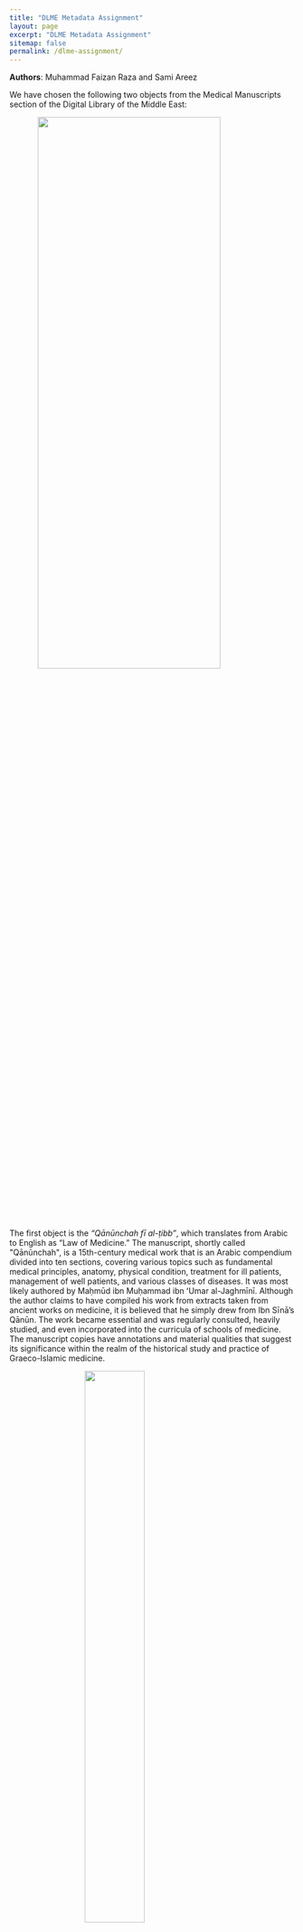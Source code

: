 ```yaml
---
title: "DLME Metadata Assignment"
layout: page
excerpt: "DLME Metadata Assignment"
sitemap: false
permalink: /dlme-assignment/
---
```

**Authors**: Muhammad Faizan Raza and Sami Areez

We have chosen the following two objects from the Medical Manuscripts section of the Digital Library of the Middle East:

<img src="/assets/comparison.png" style="width:80%; height:50%; margin-left:10%;" />

The first object is the *“Qānūnchah fī al-ṭibb”*, which translates from Arabic to English as “Law of Medicine.” The manuscript, shortly called "Qānūnchah", is a 15th-century medical work that is an Arabic compendium divided into ten sections, covering various topics such as fundamental medical principles, anatomy, physical condition, treatment for ill patients, management of well patients, and various classes of diseases. It was most likely authored by Maḥmūd ibn Muḥammad ibn ʻUmar al-Jaghmīnī. Although the author claims to have compiled his work from extracts taken from ancient works on medicine, it is believed that he simply drew from Ibn Sīnā’s Qānūn. The work became essential and was regularly consulted, heavily studied, and even incorporated into the curricula of schools of medicine. The manuscript copies have annotations and material qualities that suggest its significance within the realm of the historical study and practice of Graeco-Islamic medicine.
<figure>
<img src="/assets/qanuncha.jpg" style="width:50%; height:50%; margin-left:22%;"/>
<figcaption style="text-align: center;">Qānūnchah fī al-ṭibb pg 3</figcaption>
</figure>

 The second object that we have selected is the Arabic book *“Kitāb al-bayzarah”*, which translates to “Book of Falconry.” It is a Treatise on falconry focussing on the health and treatment of birds of prey by an unnamed author. The text is divided into two treatises (مقالتان) or parts (جزءان), each subdivided into chapters (أبواب). Treatise One is devoted to general information about birds of prey, their anatomical make-up (based on Galenic humoral pathology), physical characteristics etc. Treatise Two describes specific illnesses, their signs and treatments.
<figure>
<img src="/assets/bayzarah.jpg" style="width:50%; height:50%; margin-left:25%;"/>
<figcaption style="text-align: center;">Kitāb al-bayzarah pg 1r</figcaption>
</figure>

After gathering the metadata from the Digital Library of the Middle East, we compared them both on various aspects using the following table below:




| Metadata            | Object 1                                                                                                                                                                                                                                                                                                                                              | Object 2                                                                                                                   |
| :-----------------: | :---------------------------------------------------------------------------------------------------------------------------------------------------------------------------------------------------------------------------------------------------------------------------------------------------------------------------------------------------: | :------------------------------------------------------------------------------------------------------------------------: |
| Title               | Qānūnchah fī al-ṭibb                                                                                                                                                                                                                                                                                                                                  | Kitāb al-bayzarah                                                                                                          |
| Date                | 1475 or 1476                                                                                                                                                                                                                                                                                                                                          | 1787                                                                                                                       |
| Author              | Maḥmūd ibn Muḥammad al-Jaghmīnī                                                                                                                                                                                                                                                                                                                       | Unknown                                                                                                                    |
| Contributor         | Ṣābūnī, Muḥammad ibn Muḥammad                                                                                                                                                                                                                                                                                                                         | David Fetto                                                                                                                |
| Type                | Manuscript                                                                                                                                                                                                                                                                                                                                            | Manuscript                                                                                                                 |
| Language            | Arabic                                                                                                                                                                                                                                                                                                                                                | Arabic                                                                                                                     |
| Subject             | Manuscripts, Arabic Medicine,Arab | Veterinary medicine -- Early works to 1800, Falconry -- Early works to 1800                                                |
| Binding             | A Type III binding covered in brown leather and cream colored textile with a tooled central motif and accents in annular stamps, lined with blue-tinted and untinted laid paper, sewn mainly in heavy cream thread, in fair condition with some abrasion, lifting and losses of leather, staining, and spine slant                                    | British Museum binding                                                                                                     |
| Material            | The manuscript is written on non-European (likely Arab) laid paper with 10 laid lines per cm and chain lines, with sturdy and well-burnished pages, and includes opening replacement leaves with crescent and crown-star-crescent watermarks, as well as later replacement leaves in European laid paper with visible "E B".                          | Western laid paper, with watermark visible in gutter of most openings                                                      |
| Layout              | Written in 9 lines per page ; frame-ruled                                                                                                                                                                                                                                                                                                             | No ruling visible; 10-11 lines per page; vertical spacing 7 lines per 10 cm                                                |
| Script              | The manuscript is written in a bold and elegant Nastaʻlīq hand, virtually serifless with slight effects of words descending to baseline and occasional exaggerated curvilinear descenders, with text on opening replacement folia in a different hand as the ownership statement, and a replacement leaf carrying pp.17-18 in a still different hand. | Naskh ; the scribe is Mullā Maṭar ibn ‘Abd Allāh al-Ṭawqī (ملا مطر ابن عبد الله الطوقي; see colophon , f. 148r, lines 1-8) |
| Dimensions          | 129 leaves : paper ; 130 x 97 (95 x 50) mm                                                                                                                                                                                                                                                                                                            | 213 x 150 mm leaf [155 x 112 mm written (frame dimensions)]                                                                |
| Holding Institution | University of Michigan | British Library. India Office Records and Private Papers                                                                   |
| Rights              | Public Domain                                                                                                                                                                                                                                                                                                                                         | Public Domain                                                                                                              |
| Identifier | Not given | 81055/vdc_100028123593.0x000001_ar, 81055/vdc_100028123593.0x000001_en Or 8187 |

As you can see from the comparison above, the metadata for the first manuscript, Qānūnchah fī al-ṭibb was generally more descriptive. we had to summarize the descriptions of the bindings, material and script as they were even longer than the ones we had mentioned. One of the cons of having such elaborate descriptions and not a very concise one is the difficulty that arises from it when it comes to formatting a short or precise search query for these items; which in this case, is tough to create. Apart from the depth in the details, the metadata of both the manuscripts have all the bases covered and provide information about all the aspects. Even though both the manuscripts are from different libraries: the first one from University of Michigan and second from the British library, their description narrative is a lot similar in how they describe the manuscript. Both manuscripts came from English based libraries so there weren't any translation issues and hence no discrepancies. One very important difference though is the author not being mentioned in the second manuscript but upon further research we realized the author could not be traced and hence it's mentioned as anonymous on all websites. 

Both objects from our sample have an extensive catalogue of metadata attached to them, as is commonly the case for such digital archives of confederated libraries. But the variance of formatting and narration of our requisite data across platforms (DLME itself and the contributor websites of respective pieces) make up for an interesting albeit slightly inconvenient circumstances. 

Kitab al-bayzarah, our 2nd sample, seems to be the more easily and readily discoverable one of the two for anyone curious enough to search it up on the web by simply typing in the name of the document, even without the special characters, on popular search engines (the result being a link to the original contributors website within the first 3 search results across popular search engines). That too despite having a rather congested and unarranged description tab. 

Qanunchah fi al-tibb - our 1st sample, on the other hand, suffers from a lack of discoverability.
The best outputs we achieved by running a search by its name, with the special character or otherwise, across popular search engines were remotely related documents and manuscripts, or simply different copies of the same category, from across different digital archives. None of them were the ones we were working with.
Unlike our 2nd sample, it does have neatly arranged and categorized metadata in terms of its description but it does suffer from a lack of unique identifier in its metadata, a key component and metadata for any sort of further research or analysis. This further hinders the experiment as it cannot be put into present Mirador for comparative analysis for the same aforementioned reasons. 

There is a lot to take away from this study. For one, metadata is critical to the discoverability of cultural objects in federated digital libraries. It serves as a bridge between the physical object and the digital representation of that object, providing information about its creator, subject, format, and other relevant details. Metadata allows users to search, browse, and filter digital collections, which is essential to finding the resources they need.

Incomplete metadata can have a significant impact on the discoverability of cultural objects. For example, if an object is missing key metadata, such as its creator or date, it may not show up in search results or may be difficult to find among other similar objects. Additionally, inconsistent or inaccurate metadata can lead to confusion or errors when using digital libraries. Something that became evident during our work with the Qanunchah fi al-tibb.

The lack of a properly organized information present in the metadata of Kitab al-bayzarah, our 2nd sample, was more than made up for in the comprehensive and structured metadata in its original contributors website; fleshed with all the relevant metadata one might deem necessary for further analysis of the piece. 
Qanunchah fi al-tibb, on the other hand, struggles from a lack of a unique identifier from both the DLME and its contributor website (University of Michigan). Something that causes further issues as the ones we addressed earlier.

All being said, metadata too comes at a cost. Though it varies depending on the size and complexity of the collection, as well as the resources available for creating and maintaining metadata, it is safe to say that the objects of our sample fall on the south end of the cost and complexity spectrum for the nature of it. Creating high-quality metadata can be time-consuming and resource-intensive, requiring skilled staff and specialized tools. However, the cost of metadata can be reduced through the use of automated tools and crowdsourcing, which can help to streamline the process and make it more cost-effective.

To make metadata better, it is important to invest in creating high-quality metadata at the outset of a project and to maintain it over time. This requires a commitment to standards and best practices for metadata creation and management, as well as ongoing training and support for staff involved in metadata creation. Additionally, it is important to involve end-users in the process of creating metadata, as they can provide valuable insights and feedback on the usability and effectiveness of the metadata.


**References**

Jaghmīnī, Maḥmūd ibn Muḥammad. Qānūnchah Fī Al-Ṭibb. Possibly between 1475-1476.

Kitāb al-bayzarah كتاب البيزرة, British Library: Oriental Manuscripts, Or 8187, in Qatar Digital Library <https://www.qdl.qa/node/9477>
